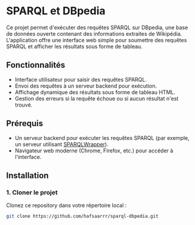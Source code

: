 # SPARQL et DBpedia

Ce projet permet d'exécuter des requêtes SPARQL sur DBpedia, une base de données ouverte contenant des informations extraites de Wikipédia. L'application offre une interface web simple pour soumettre des requêtes SPARQL et afficher les résultats sous forme de tableau.

## Fonctionnalités

- Interface utilisateur pour saisir des requêtes SPARQL.
- Envoi des requêtes à un serveur backend pour exécution.
- Affichage dynamique des résultats sous forme de tableau HTML.
- Gestion des erreurs si la requête échoue ou si aucun résultat n'est trouvé.

## Prérequis

- Un serveur backend pour exécuter les requêtes SPARQL (par exemple, un serveur utilisant [SPARQLWrapper](https://sparqlwrapper.readthedocs.io/en/latest/)).
- Navigateur web moderne (Chrome, Firefox, etc.) pour accéder à l'interface.

## Installation

### 1. Cloner le projet

Clonez ce repository dans votre répertoire local :

```bash
git clone https://github.com/hafsaarrr/sparql-dbpedia.git
